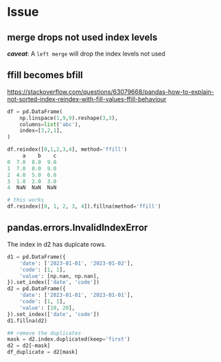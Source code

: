 # Issue

## merge drops not used index levels
***caveat***: A `left merge` will drop the index levels not used

## ffill becomes bfill
https://stackoverflow.com/questions/63079668/pandas-how-to-explain-not-sorted-index-reindex-with-fill-values-ffill-behaviour
```py
df = pd.DataFrame(
    np.linspace(1,9,9).reshape(3,3),
    columns=list('abc'),
    index=[3,2,1],
)

df.reindex([0,1,2,3,4], method='ffill')
     a    b    c
0  7.0  8.0  9.0
1  7.0  8.0  9.0
2  4.0  5.0  6.0
3  1.0  2.0  3.0
4  NaN  NaN  NaN

# this works
df.reindex([0, 1, 2, 3, 4]).fillna(method='ffill')
```

## pandas.errors.InvalidIndexError
The index in d2 has duplcate rows.
```py
d1 = pd.DataFrame({
    'date': ['2023-01-01', '2023-01-02'],
    'code': [1, 1],
    'value': [np.nan, np.nan],
}).set_index(['date', 'code'])
d2 = pd.DataFrame({
    'date': ['2023-01-01', '2023-01-01'],
    'code': [1, 1],
    'value': [10, 20],    
}).set_index(['date', 'code'])
d1.fillna(d2)

## remove the duplicates
mask = d2.index.duplicated(keep='first')
d2 = d2[~mask]
df_duplicate = d2[mask]
```
